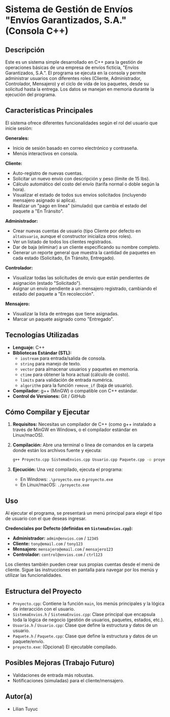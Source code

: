 # Sistema de Gestión de Envíos "Envíos Garantizados, S.A." (Consola C++)

## Descripción

Este es un sistema simple desarrollado en C++ para la gestión de operaciones básicas de una empresa de envíos ficticia, "Envíos Garantizados, S.A.". El programa se ejecuta en la consola y permite administrar usuarios con diferentes roles (Cliente, Administrador, Controlador, Mensajero) y el ciclo de vida de los paquetes, desde su solicitud hasta la entrega. Los datos se manejan en memoria durante la ejecución del programa.

## Características Principales

El sistema ofrece diferentes funcionalidades según el rol del usuario que inicie sesión:

**Generales:**
* Inicio de sesión basado en correo electrónico y contraseña.
* Menús interactivos en consola.

**Cliente:**
* Auto-registro de nuevas cuentas.
* Solicitar un nuevo envío con descripción y peso (límite de 15 lbs).
* Cálculo automático del costo del envío (tarifa normal o doble según la hora).
* Visualizar el estado de todos sus envíos solicitados (incluyendo mensajero asignado si aplica).
* Realizar un "pago en línea" (simulado) que cambia el estado del paquete a "En Tránsito".

**Administrador:**
* Crear nuevas cuentas de usuario (tipo Cliente por defecto en `altaUsuario`, aunque el constructor inicializa otros roles).
* Ver un listado de todos los clientes registrados.
* Dar de baja (eliminar) a un cliente especificando su nombre completo.
* Generar un reporte general que muestra la cantidad de paquetes en cada estado (Solicitado, En Tránsito, Entregado).

**Controlador:**
* Visualizar todas las solicitudes de envío que están pendientes de asignación (estado "Solicitado").
* Asignar un envío pendiente a un mensajero registrado, cambiando el estado del paquete a "En recolección".

**Mensajero:**
* Visualizar la lista de entregas que tiene asignadas.
* Marcar un paquete asignado como "Entregado".

## Tecnologías Utilizadas

* **Lenguaje:** C++
* **Bibliotecas Estándar (STL):**
    * `iostream` para entrada/salida de consola.
    * `string` para manejo de texto.
    * `vector` para almacenar usuarios y paquetes en memoria.
    * `ctime` para obtener la hora actual (cálculo de costo).
    * `limits` para validación de entrada numérica.
    * `algorithm` para la función `remove_if` (baja de usuario).
* **Compilador:** g++ (MinGW) o compatible con C++ estándar.
* **Control de Versiones:** Git / GitHub

## Cómo Compilar y Ejecutar

1.  **Requisitos:** Necesitas un compilador de C++ (como g++ instalado a través de MinGW en Windows, o el compilador estándar en Linux/macOS).
2.  **Compilación:** Abre una terminal o línea de comandos en la carpeta donde están los archivos fuente y ejecuta:
    ```bash
    g++ Proyecto.cpp SistemaEnvios.cpp Usuario.cpp Paquete.cpp -o proyecto.exe -std=c++11
    ```
 
3.  **Ejecución:** Una vez compilado, ejecuta el programa:
    * En Windows: `.\proyecto.exe` o `proyecto.exe`
    * En Linux/macOS: `./proyecto.exe` 

## Uso

Al ejecutar el programa, se presentará un menú principal para elegir el tipo de usuario con el que deseas ingresar.

**Credenciales por Defecto (definidas en `SistemaEnvios.cpp`):**

* **Administrador:** `admin@envios.com` / `12345`
* **Cliente:** `tony@email.com` / `tony123`
* **Mensajero:** `mensajero@email.com` / `mensajero123`
* **Controlador:** `control@envios.com` / `ctrl123`

Los clientes también pueden crear sus propias cuentas desde el menú de cliente. Sigue las instrucciones en pantalla para navegar por los menús y utilizar las funcionalidades.

## Estructura del Proyecto

* `Proyecto.cpp`: Contiene la función `main`, los menús principales y la lógica de interacción con el usuario.
* `SistemaEnvios.h` / `SistemaEnvios.cpp`: Clase principal que encapsula toda la lógica de negocio (gestión de usuarios, paquetes, estados, etc.).
* `Usuario.h` / `Usuario.cpp`: Clase que define la estructura y datos de un usuario.
* `Paquete.h` / `Paquete.cpp`: Clase que define la estructura y datos de un paquete/envío.
* `proyecto.exe`: (Opcional) El ejecutable compilado.

## Posibles Mejoras (Trabajo Futuro)

* Validaciones de entrada más robustas.
* Notificaciones (simuladas) para el cliente/mensajero.

## Autor(a)

* Lilian Tuyuc 


